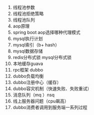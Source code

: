 1. 线程池参数
2. 线程池拒绝策略
3. 线程池队列
4. aop原理
5. spring boot aop选择哪种代理模式
6. mysql执行计划
8. mysql索引（b+ hash）
9. mysql数据存储
10. redis分布式锁 mysql分布式锁
11. 本地缓存guava
12. rpc框架 dubbo
13. dubbo负载均衡
14. dubbo注册中心（缓存）
15. dubbo容灾机制（快速失败、失败重试）
16. 消息队列（mq ）nsq
17. 线上服务器问题（cpu飙高）
18. dubbo消费者调用到服务端一系列过程